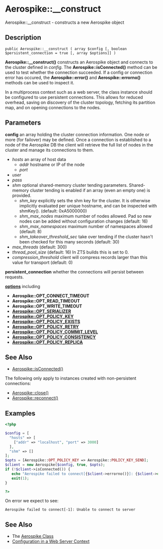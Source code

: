 
# Aerospike::__construct

Aerospike::__construct - constructs a new Aerospike object

## Description

```
public Aerospike::__construct ( array $config [, boolean $persistent_connection = true [, array $options]] )
```

**Aerospike::__construct()** constructs an Aerospike object and connects to the
cluster defined in *config*.  The **Aerospike::isConnected()** method can be used
to test whether the connection succeeded. If a config or connection error has
occured, the **Aerospike::error()** and **Aerospike::errorno()** methods can be used
to inspect it.

In a multiprocess context such as a web server, the class instance should be
configured to use persistent connections.  This allows for
reduced overhead, saving on discovery of the cluster topology, fetching its
partition map, and on opening connections to the nodes.

## Parameters

**config** an array holding the cluster connection information. One
node or more (for failover) may be defined. Once a connection is established to
a node of the Aerospike DB the client will retrieve the full list of nodes in the
cluster and manage its connections to them.

- *hosts* an array of host data
  - *addr* hostname or IP of the node
  - *port*
- *user*
- *pass*
- *shm* optional shared-memory cluster tending parameters.
Shared-memory cluster tending is enabled if an array (even an empty one) is provided.
  - *shm_key* explicitly sets the shm key for the cluster. It is otherwise implicitly evaluated per unique hostname, and can be inspected with shmKey(). (default: 0xA5000000)
  - *shm_max_nodes* maximum number of nodes allowed. Pad so new nodes can be added without configuration changes (default: 16)
  - *shm_max_namespaces* maximum number of namespaces allowed (default: 8)
  - *shm_takeover_threshold_sec* take over tending if the cluster hasn't been checked for this many seconds (default: 30)
- *max_threads* (default: 300)
- *thread_pool_size* (default: 16) In ZTS builds this is set to 0.
- *compression_threshold* client will compress records larger than this value for transport (default: 0)

**persistent_connection** whether the connections will persist between requests.

**[options](aerospike.md)** including
- **Aerospike::OPT_CONNECT_TIMEOUT**
- **Aerospike::OPT_READ_TIMEOUT**
- **Aerospike::OPT_WRITE_TIMEOUT**
- **[Aerospike::OPT_SERIALIZER](aerospike.md)**
- **[Aerospike::OPT_POLICY_KEY](http://www.aerospike.com/apidocs/c/db/d65/group__client__policies.html#gaa9c8a79b2ab9d3812876c3ec5d1d50ec)**
- **[Aerospike::OPT_POLICY_EXISTS](http://www.aerospike.com/apidocs/c/db/d65/group__client__policies.html#ga50b94613bcf416c9c2691c9831b89238)**
- **[Aerospike::OPT_POLICY_RETRY](http://www.aerospike.com/apidocs/c/db/d65/group__client__policies.html#gaa9730980a8b0eda8ab936a48009a6718)**
- **[Aerospike::OPT_POLICY_COMMIT_LEVEL](http://www.aerospike.com/apidocs/c/db/d65/group__client__policies.html#ga17faf52aeb845998e14ba0f3745e8f23)**
- **[Aerospike::OPT_POLICY_CONSISTENCY](http://www.aerospike.com/apidocs/c/db/d65/group__client__policies.html#ga34dbe8d01c941be845145af643f9b5ab)**
- **[Aerospike::OPT_POLICY_REPLICA](http://www.aerospike.com/apidocs/c/db/d65/group__client__policies.html#gabce1fb468ee9cbfe54b7ab834cec79ab)**

## See Also

- [Aerospike::isConnected()](aerospike_isconnected.md)

The following only apply to instances created with non-persistent connections:

- [Aerospike::close()](aerospike_close.md)
- [Aerospike::reconnect()](aerospike_reconnect.md)

## Examples

```php
<?php

$config = [
  "hosts" => [
    ["addr" => "localhost", "port" => 3000]
  ],
  "shm" => []
];
$opts = [Aerospike::OPT_POLICY_KEY => Aerospike::POLICY_KEY_SEND];
$client = new Aerospike($config, true, $opts);
if (!$client->isConnected()) {
   echo "Aerospike failed to connect[{$client->errorno()}]: {$client->error()}\n";
   exit(1);
}

?>
```

On error we expect to see:

```
Aerospike failed to connect[-1]: Unable to connect to server
```

## See Also

- The [Aerospike Class](aerospike.md)
- [Configuration in a Web Server Context](README.md#configuration-in-a-web-server-context)
